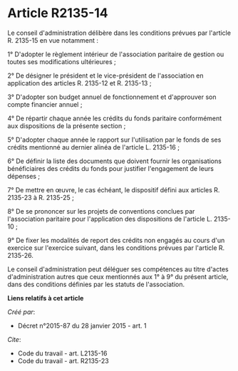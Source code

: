 # Article R2135-14

Le conseil d'administration délibère dans les conditions prévues par l'article R. 2135-15 en vue notamment : 

1° D'adopter le règlement intérieur de l'association paritaire de gestion ou toutes ses modifications ultérieures ; 

2° De désigner le président et le vice-président de l'association en application des articles R. 2135-12 et R. 2135-13 ; 

3° D'adopter son budget annuel de fonctionnement et d'approuver son compte financier annuel ; 

4° De répartir chaque année les crédits du fonds paritaire conformément aux dispositions de la présente section ; 

5° D'adopter chaque année le rapport sur l'utilisation par le fonds de ses crédits mentionné au dernier alinéa de l'article
L. 2135-16 ; 

6° De définir la liste des documents que doivent fournir les organisations bénéficiaires des crédits du fonds pour justifier
l'engagement de leurs dépenses ; 

7° De mettre en œuvre, le cas échéant, le dispositif défini aux articles R. 2135-23 à R. 2135-25 ; 

8° De se prononcer sur les projets de conventions conclues par l'association paritaire pour l'application des dispositions de
l'article L. 2135-10 ; 

9° De fixer les modalités de report des crédits non engagés au cours d'un exercice sur l'exercice suivant, dans les
conditions prévues par l'article R. 2135-26. 

Le conseil d'administration peut déléguer ses compétences au titre d'actes d'administration autres que ceux mentionnés aux 1°
à 9° du présent article, dans des conditions définies par les statuts de l'association.

**Liens relatifs à cet article**

_Créé par_:

  - Décret n°2015-87 du 28 janvier 2015 - art. 1

_Cite_:

  - Code du travail - art. L2135-16
  - Code du travail - art. R2135-23
